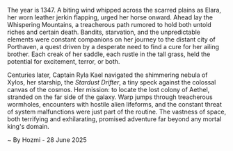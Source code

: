 
The year is 1347.  A biting wind whipped across the scarred plains as Elara, her worn leather jerkin flapping, urged her horse onward.  Ahead lay the Whispering Mountains, a treacherous path rumored to hold both untold riches and certain death.  Bandits, starvation, and the unpredictable elements were constant companions on her journey to the distant city of Porthaven, a quest driven by a desperate need to find a cure for her ailing brother. Each creak of her saddle, each rustle in the tall grass, held the potential for excitement, terror, or both.

Centuries later,  Captain Ryla Kael navigated the shimmering nebula of Xylos, her starship, the *Stardust Drifter*, a tiny speck against the colossal canvas of the cosmos.  Her mission: to locate the lost colony of Aethel, stranded on the far side of the galaxy.  Warp jumps through treacherous wormholes, encounters with hostile alien lifeforms, and the constant threat of system malfunctions were just part of the routine. The vastness of space, both terrifying and exhilarating, promised adventure far beyond any mortal king's domain.

~ By Hozmi - 28 June 2025
